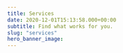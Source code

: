 ```yaml
---
title: Services
date: 2020-12-01T15:13:58.000+00:00
subtitle: Find what works for you.
slug: "services"
hero_banner_image: 
---
```

